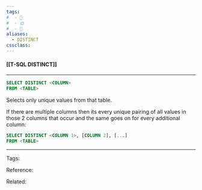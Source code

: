 ```yaml
---
tags:
#  - 🌱️
#  - 🌞️
#  - 🌲️
aliases: 
  - DISTINCT
cssclass: 
---
```


#### [[T-SQL DISTINCT]]

---

```sql
SELECT DISTINCT <COLUMN>
FROM <TABLE>
```

Selects only unique values from that table. 

If there are multiple columns then its every unique pairing of all values in those 2 columns that occur and the same goes on for every additional column:

```sql
SELECT DISTINCT <COLUMN 1>, [COLUMN 2], [...]
FROM <TABLE>
```

---
Tags: 

Reference:

Related:
